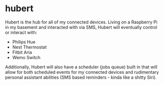 hubert
======

Hubert is the hub for all of my connected devices. Living on a Raspberry Pi in my basement and interacted with via SMS, Hubert will eventually control or interact with:

- Philips Hue
- Nest Thermostat
- Fitbit Aria
- Wemo Switch 

Additionally, Hubert will also have a scheduler (jobs queue) built in that will allow for both scheduled events for my connected devices and rudimentary personal assistant abilities (SMS based reminders - kinda like a shitty Siri). 
